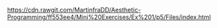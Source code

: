 https://cdn.rawgit.com/MartinfraDD/Aesthetic-Programming/ff553ee4/Mini%20Exercises/Ex%201/p5/Files/index.html
